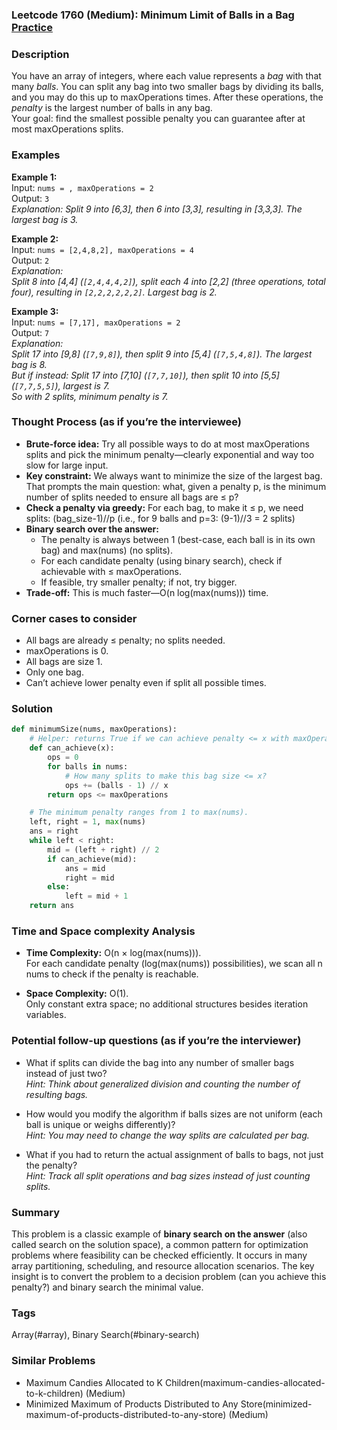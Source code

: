 ### Leetcode 1760 (Medium): Minimum Limit of Balls in a Bag [Practice](https://leetcode.com/problems/minimum-limit-of-balls-in-a-bag)

### Description  
You have an array of integers, where each value represents a *bag* with that many *balls*. You can split any bag into two smaller bags by dividing its balls, and you may do this up to maxOperations times. After these operations, the *penalty* is the largest number of balls in any bag.  
Your goal: find the smallest possible penalty you can guarantee after at most maxOperations splits.

### Examples  

**Example 1:**  
Input: `nums = , maxOperations = 2`  
Output: `3`  
*Explanation: Split 9 into [6,3], then 6 into [3,3], resulting in [3,3,3]. The largest bag is 3.*

**Example 2:**  
Input: `nums = [2,4,8,2], maxOperations = 4`  
Output: `2`  
*Explanation:  
Split 8 into [4,4] (`[2,4,4,4,2]`), split each 4 into [2,2] (three operations, total four), resulting in `[2,2,2,2,2,2]`. Largest bag is 2.*

**Example 3:**  
Input: `nums = [7,17], maxOperations = 2`  
Output: `7`  
*Explanation:  
Split 17 into [9,8] (`[7,9,8]`), then split 9 into [5,4] (`[7,5,4,8]`). The largest bag is 8.  
But if instead:
Split 17 into [7,10] (`[7,7,10]`), then split 10 into [5,5] (`[7,7,5,5]`), largest is 7.  
So with 2 splits, minimum penalty is 7.*

### Thought Process (as if you’re the interviewee)  
- **Brute-force idea:** Try all possible ways to do at most maxOperations splits and pick the minimum penalty—clearly exponential and way too slow for large input.
- **Key constraint:** We always want to minimize the size of the largest bag. That prompts the main question: what, given a penalty p, is the minimum number of splits needed to ensure all bags are ≤ p?
- **Check a penalty via greedy:** For each bag, to make it ≤ p, we need splits: (bag_size-1)//p (i.e., for 9 balls and p=3: (9-1)//3 = 2 splits)
- **Binary search over the answer:**  
  - The penalty is always between 1 (best-case, each ball is in its own bag) and max(nums) (no splits).
  - For each candidate penalty (using binary search), check if achievable with ≤ maxOperations.
  - If feasible, try smaller penalty; if not, try bigger.
- **Trade-off:** This is much faster—O(n log(max(nums))) time.

### Corner cases to consider  
- All bags are already ≤ penalty; no splits needed.
- maxOperations is 0.
- All bags are size 1.
- Only one bag.
- Can’t achieve lower penalty even if split all possible times.

### Solution

```python
def minimumSize(nums, maxOperations):
    # Helper: returns True if we can achieve penalty <= x with maxOperations
    def can_achieve(x):
        ops = 0
        for balls in nums:
            # How many splits to make this bag size <= x?
            ops += (balls - 1) // x
        return ops <= maxOperations

    # The minimum penalty ranges from 1 to max(nums).
    left, right = 1, max(nums)
    ans = right
    while left < right:
        mid = (left + right) // 2
        if can_achieve(mid):
            ans = mid
            right = mid
        else:
            left = mid + 1
    return ans
```

### Time and Space complexity Analysis  

- **Time Complexity:** O(n × log(max(nums))).  
  For each candidate penalty (log(max(nums)) possibilities), we scan all n nums to check if the penalty is reachable.
  
- **Space Complexity:** O(1).  
  Only constant extra space; no additional structures besides iteration variables.

### Potential follow-up questions (as if you’re the interviewer)  

- What if splits can divide the bag into any number of smaller bags instead of just two?  
  *Hint: Think about generalized division and counting the number of resulting bags.*

- How would you modify the algorithm if balls sizes are not uniform (each ball is unique or weighs differently)?  
  *Hint: You may need to change the way splits are calculated per bag.*

- What if you had to return the actual assignment of balls to bags, not just the penalty?  
  *Hint: Track all split operations and bag sizes instead of just counting splits.*

### Summary
This problem is a classic example of **binary search on the answer** (also called search on the solution space), a common pattern for optimization problems where feasibility can be checked efficiently. It occurs in many array partitioning, scheduling, and resource allocation scenarios. The key insight is to convert the problem to a decision problem (can you achieve this penalty?) and binary search the minimal value.

### Tags
Array(#array), Binary Search(#binary-search)

### Similar Problems
- Maximum Candies Allocated to K Children(maximum-candies-allocated-to-k-children) (Medium)
- Minimized Maximum of Products Distributed to Any Store(minimized-maximum-of-products-distributed-to-any-store) (Medium)